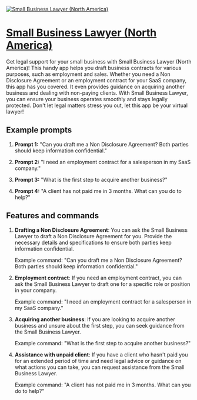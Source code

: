 [![Small Business Lawyer (North America)](https://files.oaiusercontent.com/file-iBoK9UkigNGUexvD1XS8mfa3?se=2123-10-17T22%3A36%3A28Z&sp=r&sv=2021-08-06&sr=b&rscc=max-age%3D31536000%2C%20immutable&rscd=attachment%3B%20filename%3D41538a60-a5cb-4620-82ea-2ad07624e64e.png&sig=z%2BkBqea%2BDwJTEj3PNzH4917U26qVAwc%2BI5TdYcI9g2E%3D)](https://chat.openai.com/g/g-eECkslm5t-small-business-lawyer-north-america)

# [Small Business Lawyer (North America)](https://chat.openai.com/g/g-eECkslm5t-small-business-lawyer-north-america)

Get legal support for your small business with Small Business Lawyer (North America)! This handy app helps you draft business contracts for various purposes, such as employment and sales. Whether you need a Non Disclosure Agreement or an employment contract for your SaaS company, this app has you covered. It even provides guidance on acquiring another business and dealing with non-paying clients. With Small Business Lawyer, you can ensure your business operates smoothly and stays legally protected. Don't let legal matters stress you out, let this app be your virtual lawyer!

## Example prompts

1. **Prompt 1:** "Can you draft me a Non Disclosure Agreement? Both parties should keep information confidential."

2. **Prompt 2:** "I need an employment contract for a salesperson in my SaaS company."

3. **Prompt 3:** "What is the first step to acquire another business?"

4. **Prompt 4:** "A client has not paid me in 3 months. What can you do to help?"

## Features and commands

1. **Drafting a Non Disclosure Agreement**: You can ask the Small Business Lawyer to draft a Non Disclosure Agreement for you. Provide the necessary details and specifications to ensure both parties keep information confidential.

   Example command: "Can you draft me a Non Disclosure Agreement? Both parties should keep information confidential."

2. **Employment contract**: If you need an employment contract, you can ask the Small Business Lawyer to draft one for a specific role or position in your company.

   Example command: "I need an employment contract for a salesperson in my SaaS company."

3. **Acquiring another business**: If you are looking to acquire another business and unsure about the first step, you can seek guidance from the Small Business Lawyer.

   Example command: "What is the first step to acquire another business?"

4. **Assistance with unpaid client**: If you have a client who hasn't paid you for an extended period of time and need legal advice or guidance on what actions you can take, you can request assistance from the Small Business Lawyer.

   Example command: "A client has not paid me in 3 months. What can you do to help?"